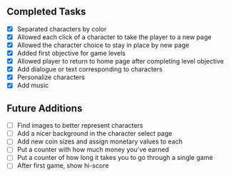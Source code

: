 ## Completed Tasks
- [x] Separated characters by color
- [x] Allowed each click of a character to take the player to a new page
- [x] Allowed the character choice to stay in place by new page
- [x] Added first objective for game levels
- [x] Allowed player to return to home page after completing level objective
- [x] Add dialogue or text corresponding to characters
- [x] Personalize characters
- [x] Add music

## Future Additions
- [ ] Find images to better represent characters
- [ ] Add a nicer background in the character select page
- [ ] Add new coin sizes and assign monetary values to each
- [ ] Put a counter with how much money you've earned
- [ ] Put a counter of how long it takes you to go through a single game
- [ ] After first game, show hi-score